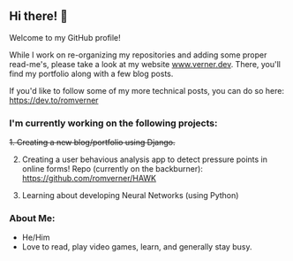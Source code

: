 ## Hi there! 👋

Welcome to my GitHub profile! 

While I work on re-organizing my repositories and adding some proper read-me's, please take a look at my website www.verner.dev. There, you'll find my portfolio along with a few blog posts.

If you'd like to follow some of my more technical posts, you can do so here:
https://dev.to/romverner

### I'm currently working on the following projects:
~~1. Creating a new blog/portfolio using Django.~~

2. Creating a user behavious analysis app to detect pressure points in online forms! Repo (currently on the backburner): https://github.com/romverner/HAWK

3. Learning about developing Neural Networks (using Python)

### About Me:
- He/Him
- Love to read, play video games, learn, and generally stay busy.
